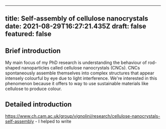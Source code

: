 
---
title: Self-assembly of cellulose nanocrystals
date: 2021-08-29T16:27:21.435Z
draft: false
featured: false
---

## Brief introduction 
My main focus of my PhD research is understanding the behaviour of rod-shaped nanoparticles called cellulose nanocrystals (CNCs). CNCs spontaneously assemble themselves into complex structures that appear intensely colourful by eye due to light interference. We're interested in this phenomenon because it offers to way to use sustainable materials like cellulose to produce colour.

## Detailed introduction


https://www.ch.cam.ac.uk/group/vignolini/research/cellulose-nanocrystals-self-assembly - I helped to write
